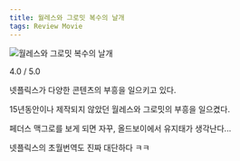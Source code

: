 ```yaml
---
title: 월레스와 그로밋 복수의 날개
tags: Review Movie
---
```


![월레스와 그로밋 복수의 날개](https://github.com/user-attachments/assets/1fad6221-774d-416a-87eb-8efda382ddef)

4.0 / 5.0

넷플릭스가 다양한 콘텐츠의 부흥을 일으키고 있다.

15년동안이나 제작되지 않았던 월레스와 그로밋의 부흥을 일으켰다.

페더스 맥그로를 보게 되면 자꾸, 올드보이에서 유지태가 생각난다...

넷플릭스의 초월번역도 진짜 대단하다 ㅋㅋ